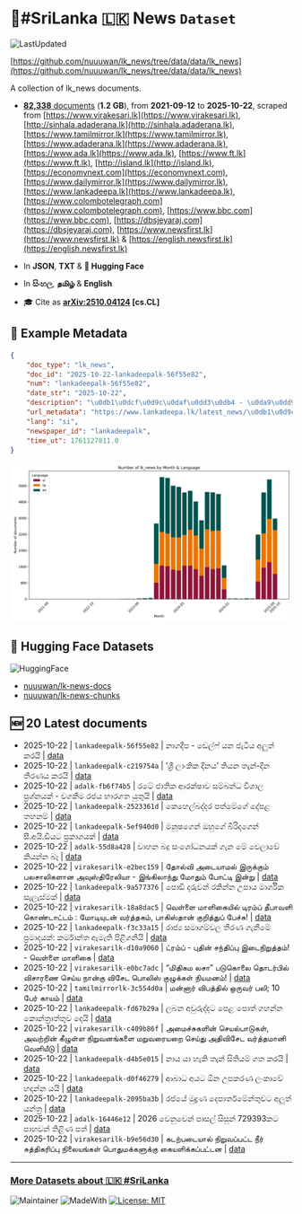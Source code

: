 # 📄#SriLanka 🇱🇰 News `Dataset`

![LastUpdated](https://img.shields.io/badge/last_updated-2025--10--22_15:48:03-green)

[https://github.com/nuuuwan/lk_news/tree/data/data/lk_news](https://github.com/nuuuwan/lk_news/tree/data/data/lk_news)

A collection of lk_news documents.

- [**82,338** documents](https://github.com/nuuuwan/lk_news/tree/data/data/lk_news) (**1.2 GB**), from **2021-09-12** to **2025-10-22**, scraped from [https://www.virakesari.lk](https://www.virakesari.lk), [http://sinhala.adaderana.lk](http://sinhala.adaderana.lk), [https://www.tamilmirror.lk](https://www.tamilmirror.lk), [https://www.adaderana.lk](https://www.adaderana.lk), [https://www.ada.lk](https://www.ada.lk), [https://www.ft.lk](https://www.ft.lk), [http://island.lk](http://island.lk), [https://economynext.com](https://economynext.com), [https://www.dailymirror.lk](https://www.dailymirror.lk), [https://www.lankadeepa.lk](https://www.lankadeepa.lk), [https://www.colombotelegraph.com](https://www.colombotelegraph.com), [https://www.bbc.com](https://www.bbc.com), [https://dbsjeyaraj.com](https://dbsjeyaraj.com), [https://www.newsfirst.lk](https://www.newsfirst.lk) & [https://english.newsfirst.lk](https://english.newsfirst.lk)

- In **JSON**, **TXT** & **🤗 Hugging Face**

- In **සිංහල**, **தமிழ்** & **English**

- 🎓 Cite as **[arXiv:2510.04124](https://arxiv.org/abs/2510.04124) [cs.CL]**

## 📝 Example Metadata

```json
{
    "doc_type": "lk_news",
    "doc_id": "2025-10-22-lankadeepalk-56f55e82",
    "num": "lankadeepalk-56f55e82",
    "date_str": "2025-10-22",
    "description": "\u0db1\u0dcf\u0d9c\u0daf\u0dd3\u0db4 - \u0da9\u0dd9\u0dbd\u0dca\u0dc6\u0dca \u0dba\u0db1 \u0da2\u0dd0\u0da7\u0dd2\u0dba \u0d85\u0dbd\u0dd4\u0dad\u0dca \u0d9a\u0dbb\u0dba\u0dd2",
    "url_metadata": "https://www.lankadeepa.lk/latest_news/\u0db1\u0d9c\u0daf\u0db4-\u0da9\u0dbd\u0dc6-\u0dba\u0db1-\u0da2\u0da7\u0dba-\u0d85\u0dbd\u0dad-\u0d9a\u0dbb\u0dba/1-681855",
    "lang": "si",
    "newspaper_id": "lankadeepalk",
    "time_ut": 1761127811.0
}
```

![Chart](https://raw.githubusercontent.com/nuuuwan/lk_news/refs/heads/data/data/lk_news/docs_by_month_and_lang.png)

## 🤗 Hugging Face Datasets

![HuggingFace](https://img.shields.io/badge/-HuggingFace-FDEE21?style=for-the-badge&logo=HuggingFace)

- [nuuuwan/lk-news-docs](https://huggingface.co/datasets/nuuuwan/lk-news-docs)
- [nuuuwan/lk-news-chunks](https://huggingface.co/datasets/nuuuwan/lk-news-chunks)

## 🆕 20 Latest documents

- 2025-10-22 | `lankadeepalk-56f55e82` | නාගදීප - ඩෙල්ෆ් යන ජැටිය අලුත් කරයි | [data](https://github.com/nuuuwan/lk_news/tree/data/data/lk_news/2020s/2025/2025-10-22-lankadeepalk-56f55e82)
- 2025-10-22 | `lankadeepalk-c219754a` | ’ශ්‍රී ලාංකික දිනය’ තියන තැන්-දින තීරණය කරයි | [data](https://github.com/nuuuwan/lk_news/tree/data/data/lk_news/2020s/2025/2025-10-22-lankadeepalk-c219754a)
- 2025-10-22 | `adalk-fb6f74b5` | රටේ ජාතික ආරක්ෂාව සම්බන්ධ විශාල ප්‍රශ්නයක් -  වගකීම රජය භාරගත යුතුයි | [data](https://github.com/nuuuwan/lk_news/tree/data/data/lk_news/2020s/2025/2025-10-22-adalk-fb6f74b5)
- 2025-10-22 | `lankadeepalk-2523361d` | කෙහෙල්බද්දර පත්මේගේ දේපළ තහනම් | [data](https://github.com/nuuuwan/lk_news/tree/data/data/lk_news/2020s/2025/2025-10-22-lankadeepalk-2523361d)
- 2025-10-22 | `lankadeepalk-5ef940d0` | මනූෂගෙන් ඔහුගේ බිරිදගෙන් සී.අයි.ඩියට ප්‍රකාශයක් | [data](https://github.com/nuuuwan/lk_news/tree/data/data/lk_news/2020s/2025/2025-10-22-lankadeepalk-5ef940d0)
- 2025-10-22 | `adalk-55d8a428` | වාහන බදු සංශෝධනයක් ගැන මේ වෙලාවේ කියන්න බෑ | [data](https://github.com/nuuuwan/lk_news/tree/data/data/lk_news/2020s/2025/2025-10-22-adalk-55d8a428)
- 2025-10-22 | `virakesarilk-e2bec159` | தோல்வி அடையாமல் இருக்கும் பலசாலிகளான அவுஸ்திரேலியா - இங்கிலாந்து மோதும் போட்டி இன்று | [data](https://github.com/nuuuwan/lk_news/tree/data/data/lk_news/2020s/2025/2025-10-22-virakesarilk-e2bec159)
- 2025-10-22 | `lankadeepalk-9a577376` | පොඩි දරුවන් රකින්න උපාය මාර්ගික සැලැස්මක් | [data](https://github.com/nuuuwan/lk_news/tree/data/data/lk_news/2020s/2025/2025-10-22-lankadeepalk-9a577376)
- 2025-10-22 | `virakesarilk-18a8dac5` | வெள்ளை மாளிகையில் டிரம்ப் தீபாவளி கொண்டாட்டம் : மோடியுடன் வர்த்தகம், பாகிஸ்தான் குறித்துப் பேச்சு! | [data](https://github.com/nuuuwan/lk_news/tree/data/data/lk_news/2020s/2025/2025-10-22-virakesarilk-18a8dac5)
- 2025-10-22 | `lankadeepalk-f3c33a15` | රාජ්‍ය සමාගම්වල තීරණ ගැනීමේ ප්‍රමාදයක්: කර්මාන්ත ඇමැති පිළිගනියි | [data](https://github.com/nuuuwan/lk_news/tree/data/data/lk_news/2020s/2025/2025-10-22-lankadeepalk-f3c33a15)
- 2025-10-22 | `virakesarilk-d10a9060` | ட்ரம்ப் - புதின் சந்திப்பு இடைநிறுத்தம்! - வெள்ளை மாளிகை | [data](https://github.com/nuuuwan/lk_news/tree/data/data/lk_news/2020s/2025/2025-10-22-virakesarilk-d10a9060)
- 2025-10-22 | `virakesarilk-e0bc7adc` | “மிதிகம லசா” படுகொலை தொடர்பில் விசாரணை செய்ய நான்கு விசேட பொலிஸ் குழுக்கள் நியமனம்! | [data](https://github.com/nuuuwan/lk_news/tree/data/data/lk_news/2020s/2025/2025-10-22-virakesarilk-e0bc7adc)
- 2025-10-22 | `tamilmirrorlk-3c554d0a` | மன்னார் விபத்தில்  ஒருவர் பலி; 10 பேர் காயம் | [data](https://github.com/nuuuwan/lk_news/tree/data/data/lk_news/2020s/2025/2025-10-22-tamilmirrorlk-3c554d0a)
- 2025-10-22 | `lankadeepalk-fd67b29a` | ලබන අවුරුද්දට පෙළ පොත් ගහන්න කොන්ත්‍රාත්තුව දෙයි | [data](https://github.com/nuuuwan/lk_news/tree/data/data/lk_news/2020s/2025/2025-10-22-lankadeepalk-fd67b29a)
- 2025-10-22 | `virakesarilk-c409b86f` | அமைச்சுகளின் செயல்பாடுகள், அவற்றின் கீழுள்ள நிறுவனங்களை மறுவரையறை செய்து அதிவிசேட வர்த்தமானி வெளியீடு | [data](https://github.com/nuuuwan/lk_news/tree/data/data/lk_news/2020s/2025/2025-10-22-virakesarilk-c409b86f)
- 2025-10-22 | `lankadeepalk-d4b5e015` | නාය යා හැකි තැන් සිතියම් ගත කරයි | [data](https://github.com/nuuuwan/lk_news/tree/data/data/lk_news/2020s/2025/2025-10-22-lankadeepalk-d4b5e015)
- 2025-10-22 | `lankadeepalk-d0f46279` | ආබාධ අයට ඕන උපකරණ ලංකාවේ හදන්න යයි | [data](https://github.com/nuuuwan/lk_news/tree/data/data/lk_news/2020s/2025/2025-10-22-lankadeepalk-d0f46279)
- 2025-10-22 | `lankadeepalk-2095ba3b` | රජයේ මුද්‍රණ දෙපාර්තමේන්තුවට අලුත් යන්ත්‍ර | [data](https://github.com/nuuuwan/lk_news/tree/data/data/lk_news/2020s/2025/2025-10-22-lankadeepalk-2095ba3b)
- 2025-10-22 | `adalk-16446e12` | 2026 වෙනුවෙන් පාසල් සිසුන් 729393කට පාහවන් තිළිණ පත් | [data](https://github.com/nuuuwan/lk_news/tree/data/data/lk_news/2020s/2025/2025-10-22-adalk-16446e12)
- 2025-10-22 | `virakesarilk-b9e56d30` | கடற்படையால் நிறுவப்பட்ட நீர் சுத்திகரிப்பு நிலையங்கள் பொதுமக்களுக்கு கையளிக்கப்பட்டன | [data](https://github.com/nuuuwan/lk_news/tree/data/data/lk_news/2020s/2025/2025-10-22-virakesarilk-b9e56d30)

---

### [More Datasets about 🇱🇰 #SriLanka](https://github.com/nuuuwan/lk_datasets)

![Maintainer](https://img.shields.io/badge/maintainer-nuuuwan-red)
![MadeWith](https://img.shields.io/badge/made_with-python-blue)
[![License: MIT](https://img.shields.io/badge/License-MIT-yellow.svg)](https://opensource.org/licenses/MIT)
